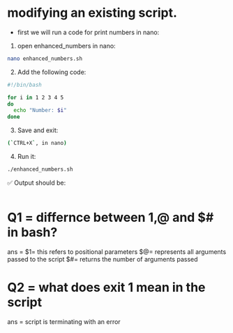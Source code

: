 # modifying an existing script.
* first we will run a code for print numbers in nano:

1. open enhanced_numbers in nano:

```bash
nano enhanced_numbers.sh
```

2. Add the following code:

```bash
#!/bin/bash

for i in 1 2 3 4 5
do
  echo "Number: $i"
done
```
3. Save and exit:

```bash
(`CTRL+X`, in nano)
```
4. Run it:

```bash
./enhanced_numbers.sh
```
✅ Output should be:

```
```

# Q1 = differnce between $1,$@ and $# in bash?

ans = $1= this refers to positional parameters
$@= represents all arguments passed to the script
$#= returns the number of arguments passed

# Q2 = what does exit 1 mean in the script
    
ans = script is terminating with an error





